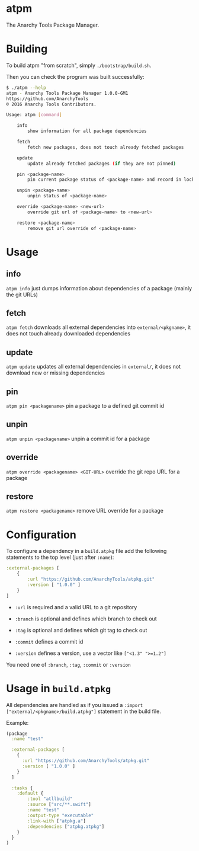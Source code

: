 # atpm

The Anarchy Tools Package Manager.

# Building

To build atpm "from scratch", simply `./bootstrap/build.sh`.

Then you can check the program was built successfully:

```bash
$ ./atpm --help
atpm - Anarchy Tools Package Manager 1.0.0-GM1
https://github.com/AnarchyTools
© 2016 Anarchy Tools Contributors.

Usage: atpm [command]

    info
        show information for all package dependencies

    fetch
        fetch new packages, does not touch already fetched packages

    update
        update already fetched packages (if they are not pinned)

    pin <package-name>
        pin current package status of <package-name> and record in lock file

    unpin <package-name>
        unpin status of <package-name>

    override <package-name> <new-url>
        override git url of <package-name> to <new-url>

    restore <package-name>
        remove git url override of <package-name>

```

# Usage

## info

`atpm info` just dumps information about dependencies of a package (mainly the git URLs)

## fetch

`atpm fetch` downloads all external dependencies into `external/<pkgname>`, it does not touch already downloaded dependencies

## update

`atpm update` updates all external dependencies in `external/`, it does not download new or missing dependencies

## pin 

`atpm pin <packagename>` pin a package to a defined git commit id

## unpin

`atpm unpin <packagename>` unpin a commit id for a package

## override

`atpm override <packagename> <GIT-URL>` override the git repo URL for a package

## restore

`atpm restore <packagename>` remove URL override for a package

# Configuration

To configure a dependency in a `build.atpkg` file add the following statements to the top level (just after `:name`):

```clojure
:external-packages [
    {
        :url "https://github.com/AnarchyTools/atpkg.git"
        :version [ "1.0.0" ]
    }
]
```

- `:url` is required and a valid URL to a git repository

- `:branch` is optional and defines which branch to check out
- `:tag` is optional and defines which git tag to check out
- `:commit` defines a commit id
- `:version` defines a version, use a vector like `["<1.3" ">=1.2"]`

You need one of `:branch`, `:tag`, `:commit` or `:version`

# Usage in `build.atpkg`

All dependencies are handled as if you issued a `:import ["external/<pkgname>/build.atpkg"]` statement in the build file.

Example:

```clojure
(package
  :name "test"

  :external-packages [
    {
      :url "https://github.com/AnarchyTools/atpkg.git"
      :version [ "1.0.0" ]
    }
  ]

  :tasks {
    :default {
        :tool "atllbuild"
        :source ["src/**.swift"]
        :name "test"
        :output-type "executable"
        :link-with ["atpkg.a"]
        :dependencies ["atpkg.atpkg"]
    }
  }
)
```
